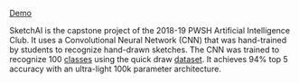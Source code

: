 [Demo](https://sketchai.netlify.com/)

SketchAI is the capstone project of the 2018-19 PWSH Artificial Intelligence Club. 
It uses a Convolutional Neural Network (CNN) that was hand-trained by students to recognize hand-drawn sketches. 
The CNN was trained to recognize 100 [classes](https://github.com/zhuodannychen/SketchAI/blob/master/model/class_names.txt)  using the quick draw [dataset](https://github.com/googlecreativelab/quickdraw-dataset). 
It achieves 94% top 5 accuracy with an ultra-light 100k parameter architecture. 
